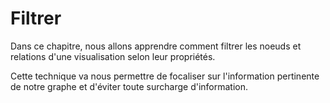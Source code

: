 # Filtrer

Dans ce chapitre, nous allons apprendre comment filtrer les noeuds et relations d'une visualisation selon leur propriétés.

Cette technique va nous permettre de focaliser sur l'information pertinente de notre graphe et d'éviter toute surcharge d'information.



